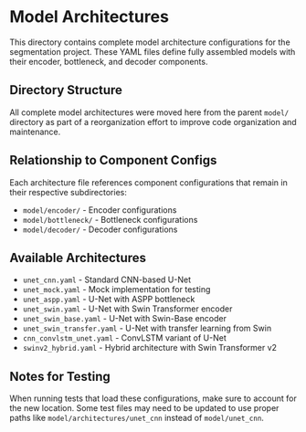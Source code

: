 # Model Architectures

This directory contains complete model architecture configurations for the segmentation project. These YAML files define fully assembled models with their encoder, bottleneck, and decoder components.

## Directory Structure

All complete model architectures were moved here from the parent `model/` directory as part of a reorganization effort to improve code organization and maintenance. 

## Relationship to Component Configs

Each architecture file references component configurations that remain in their respective subdirectories:
- `model/encoder/` - Encoder configurations 
- `model/bottleneck/` - Bottleneck configurations
- `model/decoder/` - Decoder configurations

## Available Architectures

- `unet_cnn.yaml` - Standard CNN-based U-Net
- `unet_mock.yaml` - Mock implementation for testing
- `unet_aspp.yaml` - U-Net with ASPP bottleneck
- `unet_swin.yaml` - U-Net with Swin Transformer encoder
- `unet_swin_base.yaml` - U-Net with Swin-Base encoder
- `unet_swin_transfer.yaml` - U-Net with transfer learning from Swin
- `cnn_convlstm_unet.yaml` - ConvLSTM variant of U-Net
- `swinv2_hybrid.yaml` - Hybrid architecture with Swin Transformer v2

## Notes for Testing

When running tests that load these configurations, make sure to account for the new location. Some test files may need to be updated to use proper paths like `model/architectures/unet_cnn` instead of `model/unet_cnn`. 